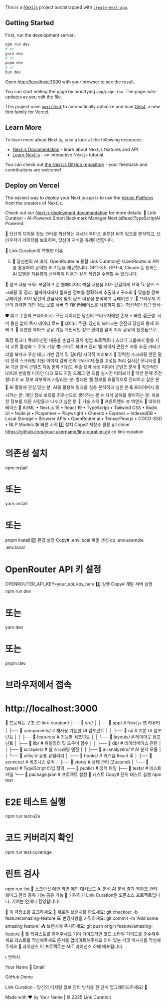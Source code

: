 This is a [Next.js](https://nextjs.org) project bootstrapped with [`create-next-app`](https://nextjs.org/docs/app/api-reference/cli/create-next-app).

## Getting Started

First, run the development server:

```bash
npm run dev
# or
yarn dev
# or
pnpm dev
# or
bun dev
```

Open [http://localhost:3000](http://localhost:3000) with your browser to see the result.

You can start editing the page by modifying `app/page.tsx`. The page auto-updates as you edit the file.

This project uses [`next/font`](https://nextjs.org/docs/app/building-your-application/optimizing/fonts) to automatically optimize and load [Geist](https://vercel.com/font), a new font family for Vercel.

## Learn More

To learn more about Next.js, take a look at the following resources:

- [Next.js Documentation](https://nextjs.org/docs) - learn about Next.js features and API.
- [Learn Next.js](https://nextjs.org/learn) - an interactive Next.js tutorial.

You can check out [the Next.js GitHub repository](https://github.com/vercel/next.js) - your feedback and contributions are welcome!

## Deploy on Vercel

The easiest way to deploy your Next.js app is to use the [Vercel Platform](https://vercel.com/new?utm_medium=default-template&filter=next.js&utm_source=create-next-app&utm_campaign=create-next-app-readme) from the creators of Next.js.

Check out our [Next.js deployment documentation](https://nextjs.org/docs/app/building-your-application/deploying) for more details.
🔗 Link Curation - AI-Powered Smart Bookmark Manager
Next.jsReactTypeScriptAI Powered

🚀 당신의 디지털 정보 관리를 혁신하는 차세대 북마크 솔루션
AI가 링크를 분석하고, 브라우저가 데이터를 보호하며, 당신이 지식을 큐레이션합니다.


🌟 Link Curation이 특별한 이유
1. 🤖 당신만의 AI 비서, OpenRouter.ai 통합
Link Curation은 OpenRouter.ai API를 활용하여 강력한 AI 기능을 제공합니다. GPT-3.5, GPT-4, Claude 등 원하는 AI 모델을 자유롭게 선택하여 다음과 같은 작업을 수행할 수 있습니다:

📝 링크 내용 요약: 복잡하고 긴 웹페이지의 핵심 내용을 AI가 간결하게 요약
🔍 정보 스크래핑 및 정리: 웹페이지에서 필요한 정보를 정확하게 추출하고 구조화
🎯 맞춤형 정보 큐레이션: AI가 당신의 관심사에 맞춰 링크 내용을 분석하고 큐레이션
2. 🔐 브라우저 기반의 강력한 개인 정보 보호
서버 측 데이터베이스를 사용하지 않는 혁신적인 접근 방식:

🛡️ 최고 수준의 프라이버시: 모든 데이터는 당신의 브라우저에만 존재
⚡ 빠른 접근성: 서버 통신 없이 즉시 데이터 로드
👑 데이터 주권: 당신의 북마크는 온전히 당신의 통제 하에
3. 🤝 유연한 북마크 공유 기능
개인적인 정보 관리를 넘어 지식 공유의 플랫폼으로:

특정 링크나 큐레이션된 내용을 손쉽게 공유
협업 프로젝트나 스터디 그룹에서 활용
지식 교류 활성화
✨ 주요 기능
📚 스마트 북마크 관리
웹 페이지 콘텐츠 자동 추출
카테고리별 북마크 구성
태그 기반 검색 및 필터링
시각적 미리보기
🔧 강력한 스크래핑 엔진
멀티 전략 스크래핑 지원
이미지 강화 전략
브라우저 풀링 고성능 처리
실시간 모니터링
🧠 AI 기반 분석
콘텐츠 자동 분류
키워드 추출
요약 생성
미디어 콘텐츠 분석
🎨 직관적인 UI/UX
반응형 디자인
다크 모드 지원
드래그 앤 드롭
실시간 미리보기
🎯 이런 분께 추천합니다!
📊 정보 과부하에 시달리는 분: 방대한 웹 정보를 효율적으로 관리하고 싶은 분
🤖 AI 활용에 관심 있는 분: AI를 활용해 링크를 심층 분석하고 싶은 분
🔒 프라이버시 중시하는 분: 개인 정보 보호를 최우선으로 생각하는 분
🌐 지식 공유를 좋아하는 분: 유용한 정보를 다른 사람들과 나누고 싶은 분
🚀 기술 스택
🎨 프론트엔드	⚙️ 백엔드	💾 데이터베이스	🧠 AI/ML
• Next.js 15
• React 19
• TypeScript
• Tailwind CSS
• Radix UI	• Node.js
• Puppeteer
• Playwright
• Cheerio
• Express	• IndexedDB
• Local Storage
• Browser APIs	• OpenRouter.ai
• TensorFlow.js
• COCO-SSD
• NLP Models
🛠️ 빠른 시작
1️⃣ 설치
Copy# 저장소 클론
git clone https://github.com/your-username/link-curation.git
cd link-curation

# 의존성 설치
npm install
# 또는
yarn install
# 또는
pnpm install
2️⃣ 환경 설정
Copy# .env.local 파일 생성
cp .env.example .env.local

# OpenRouter API 키 설정
OPENROUTER_API_KEY=your_api_key_here
3️⃣ 실행
Copy# 개발 서버 실행
npm run dev
# 또는
yarn dev
# 또는
pnpm dev

# 브라우저에서 접속
# http://localhost:3000
📂 프로젝트 구조
📦 link-curation/
├── 📁 src/
│   ├── 📁 app/                  # Next.js 앱 라우터
│   ├── 📁 components/           # 재사용 가능한 UI 컴포넌트
│   │   ├── 📁 ui/               # 기본 UI 컴포넌트
│   │   ├── 📁 features/         # 기능별 컴포넌트
│   │   └── 📁 layouts/          # 레이아웃 컴포넌트
│   ├── 📁 lib/                  # 유틸리티 및 도우미 함수
│   │   ├── 📁 db/               # 데이터베이스 관련
│   │   ├── 📁 scrapers/         # 웹 스크래핑 엔진
│   │   ├── 📁 ai-analyzers/     # AI 분석 모듈
│   │   └── 📁 utils/            # 공통 유틸리티
│   ├── 📁 hooks/                # 커스텀 React 훅
│   ├── 📁 services/             # 비즈니스 로직
│   ├── 📁 store/                # 상태 관리 (Zustand)
│   └── 📁 types/                # TypeScript 타입 정의
├── 📁 public/                   # 정적 파일
├── 📁 tests/                    # 테스트 파일
└── 📄 package.json              # 프로젝트 설정
🧪 테스트
Copy# 단위 테스트 실행
npm test

# E2E 테스트 실행
npm run test:e2e

# 코드 커버리지 확인
npm run test:coverage

# 린트 검사
npm run lint
📸 스크린샷
메인 화면
메인 대시보드	AI 분석
AI 분석 결과
북마크 관리
북마크 관리	공유 기능
공유 기능
🤝 기여하기
Link Curation은 오픈소스 프로젝트입니다. 기여는 언제나 환영합니다!

🍴 이 저장소를 포크하세요
🌿 새로운 브랜치를 만드세요: git checkout -b feature/amazing-feature
💻 변경사항을 커밋하세요: git commit -m 'Add some amazing feature'
📤 브랜치에 푸시하세요: git push origin feature/amazing-feature
🎉 풀 리퀘스트를 열어주세요
기여 가이드라인
코드 스타일 가이드를 준수해주세요
테스트를 작성해주세요
문서를 업데이트해주세요
의미 있는 커밋 메시지를 작성해주세요
📜 라이선스
이 프로젝트는 MIT 라이선스 하에 배포됩니다.

📞 연락처

Your Name
📧 Email

GitHub Demo

Link Curation - 당신의 디지털 정보 관리 방식을 한 단계 업그레이드하세요! 🚀

Made with ❤️ by Your Name | © 2025 Link Curation